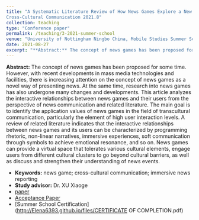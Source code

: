```yaml
---
title: "A Systematic Literature Review of How News Games Explore a New Path in the
Cross-Cultural Communication 2021.8"
collection: teaching
type: "Conference paper"
permalink: /teaching/3-2021-summer-school
venue: "University of Nottingham Ningbo China, Mobile Studies Summer School"
date: 2021-08-27
excerpt: "**Abstract:** The concept of news games has been proposed for some time. However, with recent developments in mass media technologies and facilities, there is increasing attention on the concept of news games as a novel way of presenting news. At the same time, research into news games has also undergone many changes and developments. This article analyzes the interactive relationships between news games and their users from the perspective of news communication and related literature. The main goal is to identify the application values of news games in the field of transcultural communication, particularly the element of high user interaction levels. A review of related literature indicates that the interactive relationships between news games and its users can be characterized by programming rhetoric, non-linear narratives, immersive experiences, soft communication through symbols to achieve emotional resonance, and so on. News games can provide a virtual space that tolerates various cultural elements, engage users from different cultural clusters to go beyond cultural barriers, as well as discuss and strengthen their understanding of news events."
---
```


**Abstract:** The concept of news games has been proposed for some time. However, with recent developments in mass media technologies and facilities, there is increasing attention on the concept of news games as a novel way of presenting news. At the same time, research into news games has also undergone many changes and developments. This article analyzes the interactive relationships between news games and their users from the perspective of news communication and related literature. The main goal is to identify the application values of news games in the field of transcultural communication, particularly the element of high user interaction levels. A review of related literature indicates that the interactive relationships between news games and its users can be characterized by programming rhetoric, non-linear narratives, immersive experiences, soft communication through symbols to achieve emotional resonance, and so on. News games can provide a virtual space that tolerates various cultural elements, engage users from different cultural clusters to go beyond cultural barriers, as well as discuss and strengthen their understanding of news events.
* **Keywords:** news game; cross-cultural communication; immersive news reporting
* **Study advisor:** Dr. XU Xiaoge
* [paper](http://Elena6393.github.io/files/原文.pdf)
* [Acceptance Paper](http://Elena6393.github.io/files/录用函.pdf)
* [Summer School Certification](http://Elena6393.github.io/files/CERTIFICATE OF COMPLETION.pdf)

